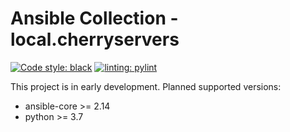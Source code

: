 # Ansible Collection - local.cherryservers

[![Code style: black](https://img.shields.io/badge/code%20style-black-000000.svg)](https://github.com/psf/black)
[![linting: pylint](https://img.shields.io/badge/linting-pylint-yellowgreen)](https://github.com/pylint-dev/pylint)

This project is in early development.
Planned supported versions:
- ansible-core >= 2.14
- python >= 3.7